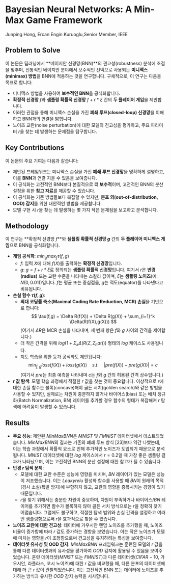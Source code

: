 # Bayesian Neural Networks: A Min-Max Game Framework
Junping Hong, Ercan Engin Kuruoglu,Senior Member, IEEE

## Problem to Solve
이 논문은 딥러닝에서 **베이지안 신경망(BNN)**의 견고성(robustness) 분석에 초점을 맞추며, 전통적인 베이지안 분야에서 보수적인 선택으로 사용되는 **미니맥스(minimax) 방법**을 BNN에 적용하는 것을 연구합니다. 구체적으로, 이 연구는 다음을 목표로 합니다:
*   미니맥스 방법을 사용하여 **보수적인 BNN**을 공식화합니다.
*   **확정적 신경망** $f$와 **샘플링 확률적 신경망** $f + r*ξ$ 간의 **두 플레이어 게임**을 제안합니다.
*   이러한 관점을 통해 미니맥스 손실을 가진 **폐쇄 루프(closed-loop) 신경망**을 이해하고 BNN과의 연결을 밝힙니다.
*   노이즈 교란(noise perturbation)에 대한 모델의 견고성을 평가하고, 주요 파라미터 $r$을 찾는 데 발생하는 문제점을 탐구합니다.

## Key Contributions
이 논문의 주요 기여는 다음과 같습니다:
*   제안된 프레임워크는 미니맥스 손실을 가진 **폐쇄 루프 신경망**을 명확하게 설명하고, 이를 **BNN**과 연결 지을 수 있음을 보여줍니다.
*   이 공식화는 고전적인 BNN보다 본질적으로 **더 보수적**이며, 고전적인 BNN의 분산 설정을 위한 **참고 자료**를 제공할 수 있습니다.
*   이 공식화는 기존 방법들보다 복잡할 수 있지만, **분포 외(out-of-distribution, OOD) 감지**를 위한 대안적인 방법을 제공합니다.
*   모델 구현 시 $r$을 찾는 데 발생하는 몇 가지 작은 문제점을 보고하고 분석합니다.

## Methodology
이 연구는 **확정적 신경망 $f$**와 **샘플링 확률적 신경망 $g$** 간의 **두 플레이어 미니맥스 게임**으로 BNN을 공식화합니다.
*   **게임 공식화**: $min_g max_f τ(f,g)$
    *   $f$: 입력 $X$에 대해 $f(X)$를 출력하는 **확정적 신경망**입니다.
    *   $g$: $g = f + r*ξ$로 정의되는 **샘플링 확률적 신경망**입니다. 여기서 $r$은 **반경(radius)** 또는 교란 수준을 나타내는 스칼라 값이며, $ξ$는 **샘플링 노이즈**(예: $N(0, 0.01)$)입니다. $f$는 평균 또는 중심점을, $g$는 적도(equator)를 나타낸다고 비유됩니다.
*   **손실 함수 $τ(f,g)$**:
    *   **최대 코딩률 축소(Maximal Coding Rate Reduction, MCR) 손실**을 기반으로 합니다:
        $$ \tau(f,g) = \Delta R(f(X)) + \Delta R(g(X)) + \sum_{i=1}^k \Delta(R(f(X),g(X))) $$
        (여기서 $ΔR$은 MCR 손실을 나타내며, 세 번째 항은 $f$와 $g$ 사이의 간격을 제어합니다.)
    *   더 작은 간격을 위해 $log(1 + Σ_k Δ(R(Z, Z_hat)))$ 형태의 $log$ 케이스도 사용됩니다.
    *   지도 학습을 위한 등가 공식화도 제안됩니다:
        $$ \min_{f,g} loss(f(X)) + loss(g(X)) \quad s.t. \quad |pre(f(X)) - pre(g(X))| = c $$
        (여기서 $pre$는 최종 예측을 나타내며 $c$는 $f$와 $g$ 간의 허용된 간격 상수입니다.)
*   **$r$ 값 탐색**: 모델 학습 과정에서 적절한 $r$ 값을 찾는 것이 중요합니다. 이상적으로 $r$에 대한 손실 함수는 볼록(concave)해야 골든 서치(golden search)와 같은 방법을 사용할 수 있지만, 실제로는 차원이 충분하지 않거나 바이어스(bias) 또는 배치 정규화(Batch Normalization, BN) 레이어를 추가할 경우 함수의 형태가 복잡해져 $r$ 탐색에 어려움이 발생할 수 있습니다.

## Results
*   **주요 성능**: 제안된 $MinMax BNN$은 $MNIST$ 및 $FMNIST$ 데이터셋에서 테스트되었습니다. $MinMax BNN$의 결과는 기존의 폐쇄 루프 방식 [23]보다 약간 나빴는데, 이는 학습 과정에서 확률적 요소로 인해 추가적인 노이즈가 도입되기 때문으로 분석됩니다. $MNIST$ 데이터셋에 대한 $log$ 케이스에서 $r=0.2$일 때 가장 좋은 샘플링 결과가 나타났으며, 이는 고전적인 BNN의 분산 설정에 대한 참고가 될 수 있습니다.
*   **반경 $r$ 탐색 문제**:
    *   모델에 대한 교란 수준은 성능에 영향을 미치며, $BN$ 레이어가 있는 모델은 성능이 저조했습니다. 이는 $Leakyrelu$ 활성화 함수를 사용할 때 $BN$이 원래의 목적(경사 소실/폭발 방지)에 부합하지 않고, 교란의 영향을 증폭시키는 경향이 있기 때문입니다.
    *   $r$을 찾기 위해서는 충분한 차원이 중요하며, 차원이 부족하거나 바이어스/$BN$ 레이어를 추가하면 함수가 볼록하지 않아 골든 서치 방식으로는 $r$을 정확히 찾기 어렵습니다. 그럼에도 불구하고, 적절한 탐색 범위와 손실 간격을 설정하고 여러 번 샘플링함으로써 $r$을 효과적으로 찾을 수 있습니다.
*   **노이즈 교란에 대한 견고성**: 데이터에 가우시안 랜덤 노이즈를 추가했을 때, 노이즈 비율이 증가함에 따라 $r$ 값도 증가하는 경향을 보였습니다. 이는 작은 노이즈가 모델에 미치는 영향을 $r$이 조정함으로써 견고성을 유지하려는 특성을 보여줍니다.
*   **데이터셋 유사성 및 OOD 감지**: $MinMax BNN$ 프레임워크는 훈련된 모델의 $r$ 값을 통해 다른 데이터셋과의 유사성을 평가하여 $OOD$ 감지에 활용될 수 있음을 보여주었습니다. 훈련 데이터셋($MNIST$ 또는 $FMNIST$)과 다른 데이터셋($CIFAR-10$, 가우시안, 라플라스, 코시 노이즈)에 대한 $r$ 값을 비교했을 때, 다른 분포의 데이터셋에 대해 더 큰 $r$ 값이 관찰되었습니다. 이는 고전적인 BNN 또는 데이터에 노이즈를 추가하는 방식과 유사한 $OOD$ 감지 능력을 시사합니다.